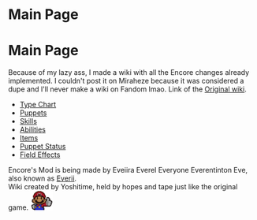 # <span>Main Page</span>


<h1><span>Main Page</span></h1> 

Because of my lazy ass, I made a wiki with all the Encore changes already implemented. I couldn't post it on Miraheze because it was considered a dupe and I'll never make a wiki on Fandom lmao. Link of the [Original wiki](https://tpdp.miraheze.org/wiki/Main_Page).

<ul>
  <li><a href="{{ '/Type_Chart' | relative_url }}" title="Type Chart">Type Chart</a></li>
  <li><a href="{{ '/Puppets' | relative_url }}" title="Puppets">Puppets</a></li>
  <li><a href="{{ '/Skills' | relative_url }}" title="Skills">Skills</a></li>
  <li><a href="{{ '/Abilities' | relative_url }}" title="Abilities">Abilities</a></li>
  <li><a href="{{ '/Items' | relative_url }}" title="Items">Items</a></li>
  <li><a href="{{ '/Puppet_Status' | relative_url }}" title="Puppet Status">Puppet Status</a></li>
  <li><a href="{{ '/Field_Effects' | relative_url }}" title="Field Effects">Field Effects</a></li>
</ul>

Encore's Mod is being made by Eveiira Everel Everyone Everentinton Eve, also known as [Everii](https://x.com/Eveiira).
<br>
Wiki created by Yoshitime, held by hopes and tape just like the original game. <img src="assets/Images/Thumbs_up.png" alt="Thumbs up" width="44.9" height="38.6">

